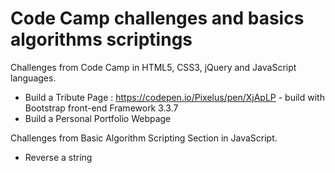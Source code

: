 # Code Camp challenges and basics algorithms scriptings

Challenges from Code Camp in HTML5, CSS3, jQuery and JavaScript languages.

* Build a Tribute Page : https://codepen.io/Pixelus/pen/XjApLP  - build with Bootstrap front-end Framework 3.3.7
* Build a Personal Portfolio Webpage

Challenges from Basic Algorithm Scripting Section in JavaScript.

* Reverse a string
